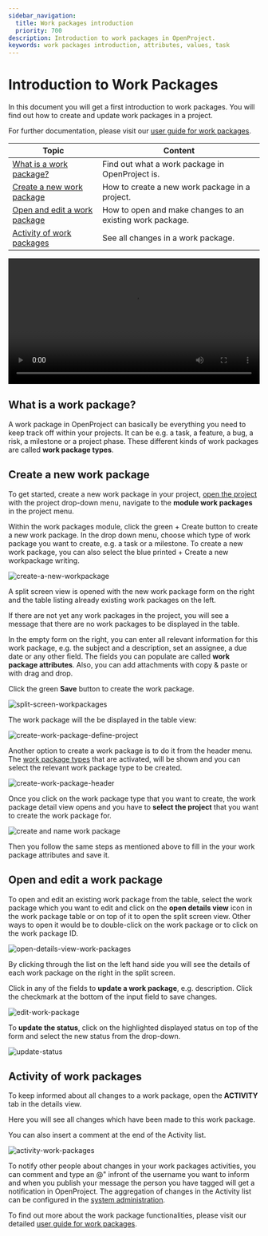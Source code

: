 ```yaml
---
sidebar_navigation:
  title: Work packages introduction
  priority: 700
description: Introduction to work packages in OpenProject.
keywords: work packages introduction, attributes, values, task
---
```


# Introduction to Work Packages

In this document you will get a first introduction to work packages. You will find out how to create and update work packages in a project.

For further documentation, please visit our [user guide for work packages](../../user-guide/work-packages).

| Topic                                                         | Content                                                   |
|---------------------------------------------------------------|-----------------------------------------------------------|
| [What is a work package?](#what-is-a-work-package)            | Find out what a work package in OpenProject is.           |
| [Create a new work package](#create-a-new-work-package)       | How to create a new work package in a project.            |
| [Open and edit a work package](#open-and-edit-a-work-package) | How to open and make changes to an existing work package. |
| [Activity of work packages](#activity-of-work-packages)       | See all changes in a work package.                        |

<video src="https://openproject-docs.s3.eu-central-1.amazonaws.com/videos/OpenProject-Work-Packages.mp4" type="video/mp4" controls="" style="width:100%"></video>

## What is a work package?

A work package in OpenProject can basically be everything you need to keep track off within your projects. It can be e.g. a task, a feature, a bug, a risk, a milestone or a project phase. These different kinds of work packages are called **work package types**.

## Create a new work package

To get started, create a new work package in your project, [open the project](../projects/#open-an-existing-project) with the project drop-down menu, navigate to the **module work packages** in the project menu.

Within the work packages module, click the green + Create button to create a new work package. In the drop down menu, choose which type of work package you want to create, e.g. a task or a milestone. To create a new work package, you can also select the blue printed + Create a new workpackage writing.

![create-a-new-workpackage](create-a-new-workpackage.png)

A split screen view is opened with the new work package form on the right and the table listing already existing work packages on the left.

If there are not yet any work packages in the project, you will see a message that there are no work packages to be displayed in the table.

In the empty form on the right, you can enter all relevant information for this work package, e.g. the subject and a description, set an assignee, a due date or any other field. The fields you can populate are called **work package attributes**. Also, you can add attachments with copy & paste or with drag and drop.

Click the green **Save** button to create the work package.

![split-screen-workpackages](split-screen-workpackages.png)

The work package will the be displayed in the table view:

 ![create-work-package-define-project](create-work-package-define-project-6669224.png)

Another option to create a work package is to do it from the header menu. The [work package types](../../user-guide/projects/project-settings/work-package-types/#work-package-types) that are activated, will be shown and you can select the relevant work package type to be created.

![create-work-package-header](create-work-package-header.png)

Once you click on the work package type that you want to create, the work package detail view opens and you have to **select the project** that you want to create the work package for. 

![create and name work package](create-work-package.png)

Then you follow the same steps as mentioned above to fill in the your work package attributes and save it.

## Open and edit a work package

To open and edit an existing work package from the table, select the work package which you want to edit and click on the **open details view** icon in the work package table or on top of it to open the split screen view. Other ways to open it would be to double-click on the work package or to click on the work package ID.

![open-details-view-work-packages](open-details-view-work-packages.png)

By clicking through the list on the left hand side you will see the details of each work package on the right in the split screen.

Click in any of the fields to **update a work package**, e.g. description. Click the checkmark at the bottom of the input field to save changes.

![edit-work-package](1569612205009.png)

To **update the status**, click on the highlighted displayed status on top of the form and select the new status from the drop-down.

![update-status](1569612428626.png)

## Activity of work packages

To keep informed about all changes to a work package, open the **ACTIVITY** tab in the details view. 

Here you will see all changes which have been made to this work package.

You can also insert a comment at the end of the Activity list.

![activity-work-packages](activity-work-packages.png)

To notify other people about changes in your work packages activities, you can comment and type an @" infront of the username you want to inform and when you publish your message the person you have tagged will get a notification in OpenProject. The aggregation of changes in the Activity list can be configured in the [system administration](../../system-admin-guide/system-settings/display-settings/#time-and-date-formatting).

To find out more about the work package functionalities, please visit our detailed [user guide for work packages](../../user-guide/work-packages).

